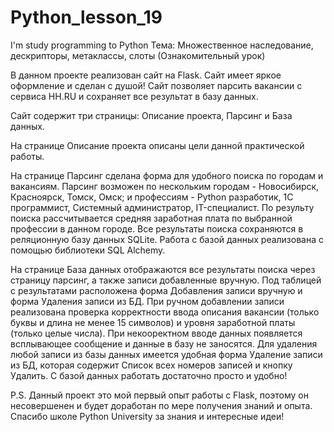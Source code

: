 # Python_lesson_19
I'm study programming to Python 
Тема: Множественное наследование, дескрипторы, метаклассы, слоты (Ознакомительный урок)

В данном проекте реализован сайт на Flask.
Сайт имеет яркое оформление и сделан с душой!
Сайт позволяет парсить вакансии с сервиса HH.RU и сохраняет все результат в базу данных.

Сайт содержит три страницы: Описание проекта, Парсинг и База данных.

На странице Описание проекта описаны цели данной практической работы.

На странице Парсинг сделана форма для удобного поиска по городам и вакансиям.
Парсинг возможен по нескольким городам - Новосибирск, Красноярск, Томск, Омск; и профессиям - Python разработик, 1С программист, Системный администратор, IT-специалист.
По результу поиска рассчитывается средняя заработная плата по выбранной профессии в данном городе.
Все результаты поиска сохраняются в реляционную базу данных SQLite.
Работа с базой данных реализована с помощью библиотеки SQL Alchemy.

На странице База данных отображаются все результаты поиска через страницу парсинг, а также записи добавленные вручную.
Под таблицей с результатами расположена форма Добавления записи вручную и форма Удаления записи из БД.
При ручном добавлении записи реализована проверка корректности ввода описания вакансии (только буквы и длина не менее 15 символов) и уровня заработной платы (только целые числа).
При некооректном вводе данных появляется всплывающее сообщение и данные в базу не заносятся.
Для удаления любой записи из базы данных имеется удобная форма Удаление записи из БД, которая содержит Список всех номеров записей и кнопку Удалить.
С базой данных работать достаточно просто и удобно!

P.S. Данный проект это мой первый опыт работы с Flask, поэтому он несовершенен и будет доработан по мере получения знаний и опыта.
Спасибо школе Python University за знания и интересные идеи!


